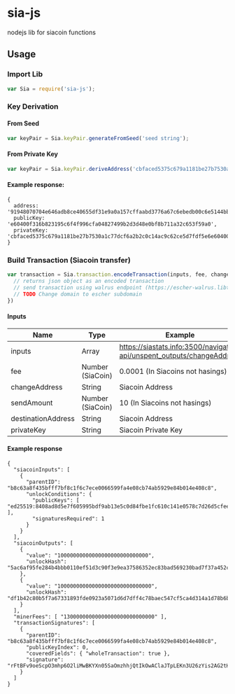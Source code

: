 # sia-js
nodejs lib for siacoin functions

## Usage
### Import Lib
```js
var Sia = require('sia-js');
```
### Key Derivation
#### From Seed
```js
var keyPair = Sia.keyPair.generateFromSeed('seed string');
```
#### From Private Key
```js
var keyPair = Sia.keyPair.deriveAddress('cbfaced5375c679a1181be27b7530a1c77dcf6a2b2c0c14ac9c62ce5d7fdf5e6e60400f316b823195c6f4f996cfa04827499b2d3d48e0bf8b711a32c653f59a0');
```
#### Example response:
```
{
  address: '91948070704e646adb8ce40655df31e9a0a157cffaabd3776a67c6ebedb00c6e5144bb726fda',
  publicKey: 'e60400f316b823195c6f4f996cfa04827499b2d3d48e0bf8b711a32c653f59a0',
  privateKey: 'cbfaced5375c679a1181be27b7530a1c77dcf6a2b2c0c14ac9c62ce5d7fdf5e6e60400f316b823195c6f4f996cfa04827499b2d3d48e0bf8b711a32c653f59a0'
}
```

### Build Transaction (Siacoin transfer)
```js
var transaction = Sia.transaction.encodeTransaction(inputs, fee, changeAddress, sendAmount, destinationAddress, privateKey, (transaction) => {
  // returns json object as an encoded transaction
  // send transaction using walrus endpoint (https://escher-walrus.libtechnologies.io/broadcast)
  // TODO Change domain to escher subdomain
})
```
#### Inputs
| Name                | Type             | Example                                                                   |
| ------------------- | ---------------- | ------------------------------------------------------------------------- |
| inputs              | Array            | https://siastats.info:3500/navigator-api/unspent_outputs/changeAddress    |
| fee                 | Number (SiaCoin) | 0.0001 (In Siacoins not hasings)                                          |
| changeAddress       | String           | Siacoin Address                                                           |
| sendAmount          | Number (SiaCoin) | 10 (In Siacoins not hasings)                                              |
| destinationAddress  | String           | Siacoin Address                                                           |
| privateKey          | String           | Siacoin Private Key                                                       |

#### Example response
```
{
  "siacoinInputs": [
    {
      "parentID": "b8c63a8f435bfff7bf8c1f6c7ece0066599fa4e08cb74ab5929e84b014e408c8",
      "unlockConditions": {
        "publicKeys": [ "ed25519:8408ad8d5e7f605995bdf9ab13e5c0d84fbe1fc610c141e0578c7d26d5cfee75" ],
        "signaturesRequired": 1
      }
    }
  ],
  "siacoinOutputs": [
    {
      "value": "10000000000000000000000000000",
      "unlockHash": "5ac6af95fe284b4bbb0110ef51d3c90f3e9ea37586352ec83bad569230bad7f37a452c0a2a2f"
    },
    {
      "value": "100000000000000000000000000000",
      "unlockHash": "df1b42c80b5f7a67331893fde0923a5071d6d7dff4c78baec547cf5ca4d314a1d78b6b1c8d42"
    }
  ],
  "minerFees": [ "13000000000000000000000000000" ],
  "transactionSignatures": [
    {
      "parentID": "b8c63a8f435bfff7bf8c1f6c7ece0066599fa4e08cb74ab5929e84b014e408c8",
      "publicKeyIndex": 0,
      "coveredFields": { "wholeTransaction": true },
      "signature": "rFtBFv9oeScpO3mhp6O2liMwBKYXn05SaOmzhhjQtIkOwAClaJTpLEKn3U26zYis2AG2tH2idWSJNZXNSVa8DQ=="
    }
  ]
}
```
